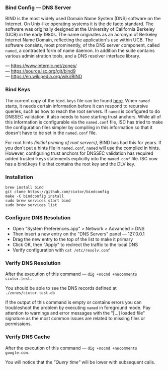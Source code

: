 ### Bind Config — DNS Server

BIND is the most widely used Domain Name System (DNS) software on the Internet. On Unix-like operating systems it is the de facto standard. The software was originally designed at the University of California Berkeley (UCB) in the early 1980s. The name originates as an acronym of Berkeley Internet Name Domain, reflecting the application's use within UCB. The software consists, most prominently, of the DNS server component, called `named`, a contracted form of name daemon. In addition the suite contains various administration tools, and a DNS resolver interface library.

— https://www.internic.net/zones/  
— https://source.isc.org/git/bind9  
— https://en.wikipedia.org/wiki/BIND

### Bind Keys

The current copy of the `bind.keys` file can be found [here](https://www.isc.org/downloads/bind/bind-keys/). When `named` starts, it needs certain information before it can respond to recursive queries, such as how to reach the root servers. If `named` is configured to do DNSSEC validation, it also needs to have starting trust anchors. While all of this information is configurable via the `named.conf` file, ISC has tried to make the configuration files simpler by compiling in this information so that it doesn't have to be set in the `named.conf` file.

For root hints _(initial priming of root servers)_, BIND has had this for years. If you don't put a hints file in `named.conf`, `named` will use the compiled in hints. However, configuring trust anchors for DNSSEC validation has required added trusted-keys statements explicitly into the `named.conf` file. ISC now has a bind.keys file that contains the root key and the DLV key.

### Installation

```shell
brew install bind
git clone https://github.com/cixtor/bindconfig
make -C bindconfig install
sudo brew services start bind
sudo brew services list
```

### Configure DNS Resolution

- Open "System Preferences.app" > Network > Advanced > DNS
- Then insert a new entry on the "DNS Servers" panel — 127.0.0.1
- Drag the new entry to the top of the list to make it primary
- Click OK, then "Apply" to redirect the traffic to the local DNS
- Verify configuration with `cat /etc/resolv.conf`

### Verify DNS Resolution

After the execution of this command — `dig +nocmd +nocomments cixtor.test.`

You should be able to see the DNS records defined at `./zones/cixtor.test.db`

If the output of this command is empty or contains errors you can troubleshoot the problem by executing `named` in foreground mode. Pay attention to warnings and error messages with the "[...] loaded file" signature as the most common issues are related to missing files or permissions.

### Verify DNS Cache

After the execution of this command — `dig +nocmd +nocomments google.com.`

You will notice that the *"Query time"* will be lower with subsequent calls.
